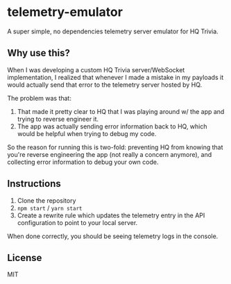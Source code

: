 # telemetry-emulator

A super simple, no dependencies telemetry server emulator for HQ Trivia.

## Why use this?

When I was developing a custom HQ Trivia server/WebSocket implementation, I realized that whenever I made a mistake in my payloads it would actually send that error to the telemetry server hosted by HQ.

The problem was that:
1. That made it pretty clear to HQ that I was playing around w/ the app and trying to reverse engineer it.
1. The app was actually sending error information back to HQ, which would be helpful when trying to debug my code.

So the reason for running this is two-fold: preventing HQ from knowing that you're reverse engineering the app (not really a concern anymore), and collecting error information to debug your own code.

## Instructions

1. Clone the repository
1. `npm start` / `yarn start`
1. Create a rewrite rule which updates the telemetry entry in the API configuration to point to your local server.

When done correctly, you should be seeing telemetry logs in the console.

## License

MIT